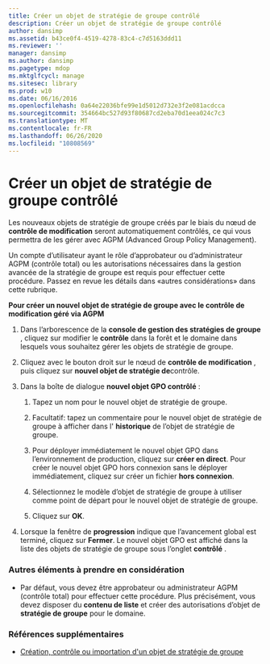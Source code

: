 ```yaml
---
title: Créer un objet de stratégie de groupe contrôlé
description: Créer un objet de stratégie de groupe contrôlé
author: dansimp
ms.assetid: b43ce0f4-4519-4278-83c4-c7d5163ddd11
ms.reviewer: ''
manager: dansimp
ms.author: dansimp
ms.pagetype: mdop
ms.mktglfcycl: manage
ms.sitesec: library
ms.prod: w10
ms.date: 06/16/2016
ms.openlocfilehash: 0a64e22036bfe99e1d5012d732e3f2e081acdcca
ms.sourcegitcommit: 354664bc527d93f80687cd2eba70d1eea024c7c3
ms.translationtype: MT
ms.contentlocale: fr-FR
ms.lasthandoff: 06/26/2020
ms.locfileid: "10808569"
---
```

# Créer un objet de stratégie de groupe contrôlé


Les nouveaux objets de stratégie de groupe créés par le biais du nœud de **contrôle de modification** seront automatiquement contrôlés, ce qui vous permettra de les gérer avec AGPM (Advanced Group Policy Management).

Un compte d’utilisateur ayant le rôle d’approbateur ou d’administrateur AGPM (contrôle total) ou les autorisations nécessaires dans la gestion avancée de la stratégie de groupe est requis pour effectuer cette procédure. Passez en revue les détails dans «autres considérations» dans cette rubrique.

**Pour créer un nouvel objet de stratégie de groupe avec le contrôle de modification géré via AGPM**

1.  Dans l’arborescence de la **console de gestion des stratégies de groupe** , cliquez sur modifier le **contrôle** dans la forêt et le domaine dans lesquels vous souhaitez gérer les objets de stratégie de groupe.

2.  Cliquez avec le bouton droit sur le nœud de **contrôle de modification** , puis cliquez sur **nouvel objet de stratégie de**contrôle.

3.  Dans la boîte de dialogue **nouvel objet GPO contrôlé** :

    1.  Tapez un nom pour le nouvel objet de stratégie de groupe.

    2.  Facultatif: tapez un commentaire pour le nouvel objet de stratégie de groupe à afficher dans l' **historique** de l’objet de stratégie de groupe.

    3.  Pour déployer immédiatement le nouvel objet GPO dans l’environnement de production, cliquez sur **créer en direct**. Pour créer le nouvel objet GPO hors connexion sans le déployer immédiatement, cliquez sur créer un fichier **hors connexion**.

    4.  Sélectionnez le modèle d’objet de stratégie de groupe à utiliser comme point de départ pour le nouvel objet de stratégie de groupe.

    5.  Cliquez sur **OK**.

4.  Lorsque la fenêtre de **progression** indique que l’avancement global est terminé, cliquez sur **Fermer**. Le nouvel objet GPO est affiché dans la liste des objets de stratégie de groupe sous l’onglet **contrôlé** .

### Autres éléments à prendre en considération

-   Par défaut, vous devez être approbateur ou administrateur AGPM (contrôle total) pour effectuer cette procédure. Plus précisément, vous devez disposer du **contenu de liste** et créer des autorisations d’objet de **stratégie de groupe** pour le domaine.

### Références supplémentaires

-   [Création, contrôle ou importation d'un objet de stratégie de groupe](creating-controlling-or-importing-a-gpo-approver.md)

 

 





